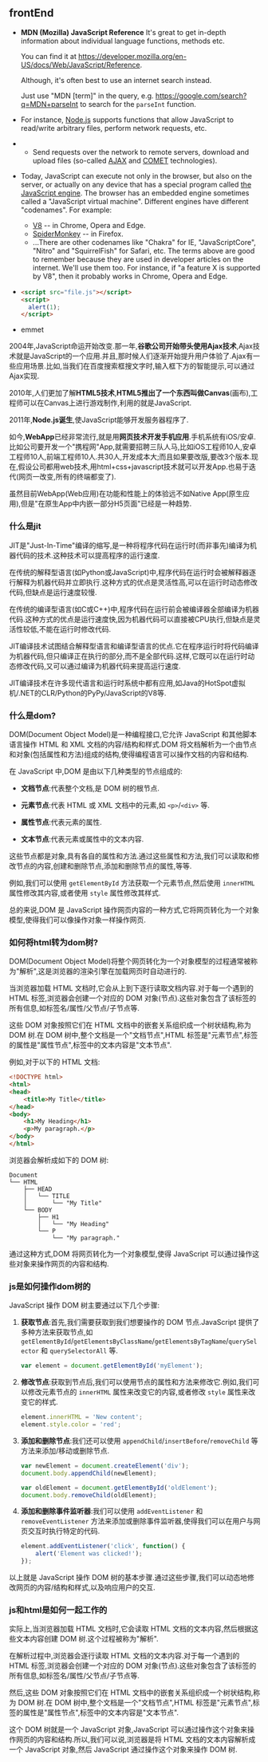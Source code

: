 ## frontEnd

- **MDN (Mozilla) JavaScript Reference**
    It's great to get in-depth information about individual language functions, methods etc.

    You can find it at <https://developer.mozilla.org/en-US/docs/Web/JavaScript/Reference>.

    Although, it's often best to use an internet search instead. 
    
    Just use "MDN [term]" in the query, e.g. <https://google.com/search?q=MDN+parseInt> to search for the `parseInt` function.

* For instance, [Node.js](https://wikipedia.org/wiki/Node.js) supports functions that allow JavaScript to read/write arbitrary files, perform network requests, etc.

* - Send requests over the network to remote servers, download and upload files (so-called [AJAX](https://en.wikipedia.org/wiki/Ajax_(programming)) and [COMET](https://en.wikipedia.org/wiki/Comet_(programming)) technologies).

* Today, JavaScript can execute not only in the browser, but also on the server, or actually on any device that has a special program called [the JavaScript engine](https://en.wikipedia.org/wiki/JavaScript_engine).
  The browser has an embedded engine sometimes called a "JavaScript virtual machine".
  Different engines have different "codenames". For example:
  - [V8](https://en.wikipedia.org/wiki/V8_(JavaScript_engine)) -- in Chrome, Opera and Edge.
  - [SpiderMonkey](https://en.wikipedia.org/wiki/SpiderMonkey) -- in Firefox.
  - ...There are other codenames like "Chakra" for IE, "JavaScriptCore", "Nitro" and "SquirrelFish" for Safari, etc.
  The terms above are good to remember because they are used in developer articles on the internet. We'll use them too. For instance, if "a feature X is supported by V8", then it probably works in Chrome, Opera and Edge.

* 
  ```html
  <script src="file.js"></script>
  <script>
    alert(1);
  </script>
  ```

* emmet

2004年,JavaScript命运开始改变.那一年,**谷歌公司开始带头使用Ajax技术**,Ajax技术就是JavaScript的一个应用.并且,那时候人们逐渐开始提升用户体验了.Ajax有一些应用场景.比如,当我们在百度搜索框搜文字时,输入框下方的智能提示,可以通过Ajax实现.

2010年,人们更加了解**HTML5技术**,**HTML5推出了一个东西叫做Canvas**(画布),工程师可以在Canvas上进行游戏制作,利用的就是JavaScript.

2011年,**Node.js诞生**,使JavaScript能够开发服务器程序了.

如今,**WebApp**已经非常流行,就是用**网页技术开发手机应用**.手机系统有iOS/安卓.比如公司要开发一个"携程网"App,就需要招聘三队人马,比如iOS工程师10人,安卓工程师10人,前端工程师10人.共30人,开发成本大;而且如果要改版,要改3个版本.现在,假设公司都用web技术,用html+css+javascript技术就可以开发App.也易于迭代(网页一改变,所有的终端都变了).

虽然目前WebApp(Web应用)在功能和性能上的体验远不如Native App(原生应用),但是"在原生App中内嵌一部分H5页面"已经是一种趋势.

### 什么是jit
JIT是"Just-In-Time"编译的缩写,是一种将程序代码在运行时(而非事先)编译为机器代码的技术.这种技术可以提高程序的运行速度.

在传统的解释型语言(如Python或JavaScript)中,程序代码在运行时会被解释器逐行解释为机器代码并立即执行.这种方式的优点是灵活性高,可以在运行时动态修改代码,但缺点是运行速度较慢.

在传统的编译型语言(如C或C++)中,程序代码在运行前会被编译器全部编译为机器代码.这种方式的优点是运行速度快,因为机器代码可以直接被CPU执行,但缺点是灵活性较低,不能在运行时修改代码.

JIT编译技术试图结合解释型语言和编译型语言的优点.它在程序运行时将代码编译为机器代码,但只编译正在执行的部分,而不是全部代码.这样,它既可以在运行时动态修改代码,又可以通过编译为机器代码来提高运行速度.

JIT编译技术在许多现代语言和运行时系统中都有应用,如Java的HotSpot虚拟机/.NET的CLR/Python的PyPy/JavaScript的V8等.

### 什么是dom?
DOM(Document Object Model)是一种编程接口,它允许 JavaScript 和其他脚本语言操作 HTML 和 XML 文档的内容/结构和样式.DOM 将文档解析为一个由节点和对象(包括属性和方法)组成的结构,使得编程语言可以操作文档的内容和结构.

在 JavaScript 中,DOM 是由以下几种类型的节点组成的:

- **文档节点**:代表整个文档,是 DOM 树的根节点.

- **元素节点**:代表 HTML 或 XML 文档中的元素,如 `<p>`/`<div>` 等.

- **属性节点**:代表元素的属性.

- **文本节点**:代表元素或属性中的文本内容.

这些节点都是对象,具有各自的属性和方法.通过这些属性和方法,我们可以读取和修改节点的内容,创建和删除节点,添加和删除节点的属性,等等.

例如,我们可以使用 `getElementById` 方法获取一个元素节点,然后使用 `innerHTML` 属性修改其内容,或者使用 `style` 属性修改其样式.

总的来说,DOM 是 JavaScript 操作网页内容的一种方式,它将网页转化为一个对象模型,使得我们可以像操作对象一样操作网页.

### 如何将html转为dom树?
DOM(Document Object Model)将整个网页转化为一个对象模型的过程通常被称为"解析",这是浏览器的渲染引擎在加载网页时自动进行的.

当浏览器加载 HTML 文档时,它会从上到下逐行读取文档内容.对于每一个遇到的 HTML 标签,浏览器会创建一个对应的 DOM 对象(节点).这些对象包含了该标签的所有信息,如标签名/属性/父节点/子节点等.

这些 DOM 对象按照它们在 HTML 文档中的嵌套关系组织成一个树状结构,称为 DOM 树.在 DOM 树中,整个文档是一个"文档节点",HTML 标签是"元素节点",标签的属性是"属性节点",标签中的文本内容是"文本节点".

例如,对于以下的 HTML 文档:

```html
<!DOCTYPE html>
<html>
<head>
    <title>My Title</title>
</head>
<body>
    <h1>My Heading</h1>
    <p>My paragraph.</p>
</body>
</html>
```

浏览器会解析成如下的 DOM 树:

```
Document
└── HTML
    ├── HEAD
    │   └── TITLE
    │       └── "My Title"
    └── BODY
        ├── H1
        │   └── "My Heading"
        └── P
            └── "My paragraph."
```

通过这种方式,DOM 将网页转化为一个对象模型,使得 JavaScript 可以通过操作这些对象来操作网页的内容和结构.

### js是如何操作dom树的

JavaScript 操作 DOM 树主要通过以下几个步骤:

1. **获取节点**:首先,我们需要获取到我们想要操作的 DOM 节点.JavaScript 提供了多种方法来获取节点,如 `getElementById`/`getElementsByClassName`/`getElementsByTagName`/`querySelector` 和 `querySelectorAll` 等.

   ```javascript
   var element = document.getElementById('myElement');
   ```

2. **修改节点**:获取到节点后,我们可以使用节点的属性和方法来修改它.例如,我们可以修改元素节点的 `innerHTML` 属性来改变它的内容,或者修改 `style` 属性来改变它的样式.

   ```javascript
   element.innerHTML = 'New content';
   element.style.color = 'red';
   ```

3. **添加和删除节点**:我们还可以使用 `appendChild`/`insertBefore`/`removeChild` 等方法来添加/移动或删除节点.

   ```javascript
   var newElement = document.createElement('div');
   document.body.appendChild(newElement);
   
   var oldElement = document.getElementById('oldElement');
   document.body.removeChild(oldElement);
   ```

4. **添加和删除事件监听器**:我们可以使用 `addEventListener` 和 `removeEventListener` 方法来添加或删除事件监听器,使得我们可以在用户与网页交互时执行特定的代码.

   ```javascript
   element.addEventListener('click', function() {
       alert('Element was clicked!');
   });
   ```

以上就是 JavaScript 操作 DOM 树的基本步骤.通过这些步骤,我们可以动态地修改网页的内容/结构和样式,以及响应用户的交互.


### js和html是如何一起工作的
实际上,当浏览器加载 HTML 文档时,它会读取 HTML 文档的文本内容,然后根据这些文本内容创建 DOM 树.这个过程被称为"解析".

在解析过程中,浏览器会逐行读取 HTML 文档的文本内容.对于每一个遇到的 HTML 标签,浏览器会创建一个对应的 DOM 对象(节点).这些对象包含了该标签的所有信息,如标签名/属性/父节点/子节点等.

然后,这些 DOM 对象按照它们在 HTML 文档中的嵌套关系组织成一个树状结构,称为 DOM 树.在 DOM 树中,整个文档是一个"文档节点",HTML 标签是"元素节点",标签的属性是"属性节点",标签中的文本内容是"文本节点".

这个 DOM 树就是一个 JavaScript 对象,JavaScript 可以通过操作这个对象来操作网页的内容和结构.所以,我们可以说,浏览器是将 HTML 文档的文本内容解析成一个 JavaScript 对象,然后 JavaScript 通过操作这个对象来操作 DOM 树.